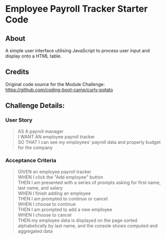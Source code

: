 # Employee Payroll Tracker Starter Code

## About
A simple user interface utilising JavaScript to process user input and display onto a HTML table.

## Credits

Original code source for the Module Challenge:  
https://github.com/coding-boot-camp/curly-potato

## Challenge Details:

### User Story
>AS A payroll manager  
I WANT AN employee payroll tracker  
SO THAT I can see my employees' payroll data and properly budget for the company

### Acceptance Criteria
>GIVEN an employee payroll tracker  
WHEN I click the "Add employee" button  
THEN I am presented with a series of prompts asking for first name, last name, and salary\
WHEN I finish adding an employee  
THEN I am prompted to continue or cancel  
WHEN I choose to continue  
THEN I am prompted to add a new employee  
WHEN I choose to cancel  
THEN my employee data is displayed on the page sorted alphabetically by last name, and the console shows computed and aggregated data